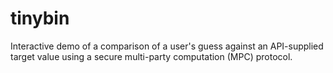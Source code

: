 # tinybin
Interactive demo of a comparison of a user's guess against an API-supplied target value using a secure multi-party computation (MPC) protocol.
